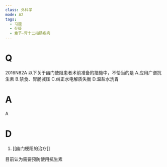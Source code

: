 ```yaml
---
class: 外科学
mode: A2
tags:
  - 习题
  - 存疑
  - 章节-胃十二指肠疾病
---
```


# Q
2016N82A 以下关于幽门使阻患者术前准备的措施中，不恰当的是
A.应用广谱抗生素
B.禁食、胃肠减压
C.纠正水电解质失衡
D.温盐水洗胃
# A
A

# D
1. [[幽门梗阻的治疗]]

目前认为需要预防使用抗生素